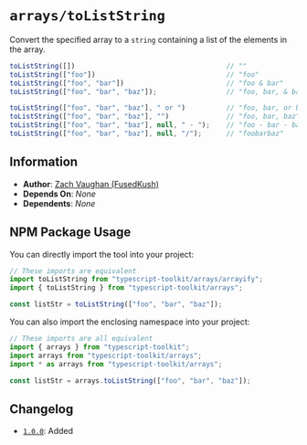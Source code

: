 # `arrays/toListString`
Convert the specified array to a `string` containing a list of the elements in the array.

```ts
toListString([])                                     // ""
toListString(["foo"])                                // "foo"
toListString(["foo", "bar"])                         // "foo & bar"
toListString(["foo", "bar", "baz"]);                 // "foo, bar, & baz"

toListString(["foo", "bar", "baz"], " or ")          // "foo, bar, or baz"
toListString(["foo", "bar", "baz"], "")              // "foo, bar, baz"
toListString(["foo", "bar", "baz"], null, " - ");    // "foo - bar - baz"
toListString(["foo", "bar", "baz"], null, "/");      // "foobarbaz"
```


## Information
- **Author**: [Zach Vaughan (FusedKush)](https://github.com/FusedKush)
- **Depends On**: _None_
- **Dependents**: _None_


## NPM Package Usage
You can directly import the tool into your project:
```ts
// These imports are equivalent
import toListString from "typescript-toolkit/arrays/arrayify";
import { toListString } from "typescript-toolkit/arrays";

const listStr = toListString(["foo", "bar", "baz"]);
```

You can also import the enclosing namespace into your project:
```ts
// These imports are all equivalent
import { arrays } from "typescript-toolkit";
import arrays from "typescript-toolkit/arrays";
import * as arrays from "typescript-toolkit/arrays";

const listStr = arrays.toListString(["foo", "bar", "baz"]);
```


## Changelog
- [`1.0.0`](https://github.com/FusedKush/typescript-toolkit/releases/1.0.0): Added